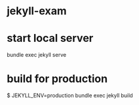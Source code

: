 # jekyll-exam

# start local server
bundle exec jekyll serve

# build for production
$ JEKYLL_ENV=production bundle exec jekyll build

